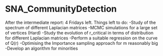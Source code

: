 # SNA_CommunityDetection
After the intermediate report: 4 Fridays left.
Things left to do:
-Study of the spectrum of different Laplacian matrices
-MCMC simulations for a large set of vertices (Hard)
-Study the evolution of r_critical in terms of distribution for different Laplacian matrices
-Perform a suitable regression on the curve of Q(r)
-Optimising the Importance sampling approach for m reasonably big
-Develop an algorithm for minorities

